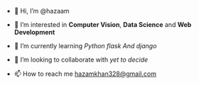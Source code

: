 - 👋 Hi, I’m @hazaam


- 👀 I’m interested in **Computer Vision**, **Data Science** and **Web Development**


- 🌱 I’m currently learning _Python flask And django_


- 💞️ I’m looking to collaborate with _yet to decide_


- 📫 How to reach me hazamkhan328@gmail.com

<!---
hazam328/hazam328 is a ✨ special ✨ repository because its `README.md` (this file) appears on your GitHub profile.
You can click the Preview link to take a look at your changes.
--->
